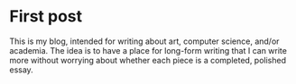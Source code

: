 # First post

This is my blog, intended for writing about art, computer science, and/or academia. The idea is to have a place for long-form writing that I can write more without worrying about whether each piece is a completed, polished essay.
